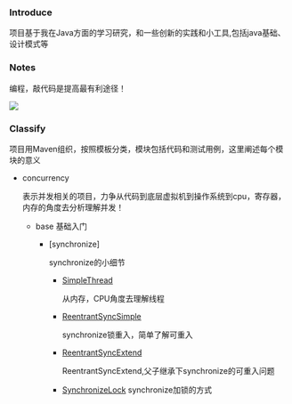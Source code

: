 ### Introduce

项目基于我在Java方面的学习研究，和一些创新的实践和小工具,包括java基础、设计模式等
### Notes

编程，敲代码是提高最有利途径！

![](http://7xvboh.com1.z0.glb.clouddn.com/java.jpg)

### Classify

项目用Maven组织，按照模板分类，模块包括代码和测试用例，这里阐述每个模块的意义

* concurrency
   
   表示并发相关的项目，力争从代码到底层虚拟机到操作系统到cpu，寄存器，内存的角度去分析理解并发！
   * base 
     基础入门
     * [synchronize]
       
       synchronize的小细节
       
       * [SimpleThread](./concurrency/src/main/java/base/SimpleThread.java)
         
         从内存，CPU角度去理解线程
       * [ReentrantSyncSimple](./concurrency/src/main/java/base/synchronize/ReentrantSyncSimple.java)
         
         synchronize锁重入，简单了解可重入
       * [ReentrantSyncExtend](./concurrency/src/main/java/base/synchronize/ReentrantSyncExtend.java)
          
          ReentrantSyncExtend,父子继承下synchronize的可重入问题
       * [SynchronizeLock](./concurrency/src/main/java/base/synchronize/SynchronizeLock)
          synchronize加锁的方式
      
      
      
      
      
      
      
      
      
      
      
      
      
      
      
      
      
      
      